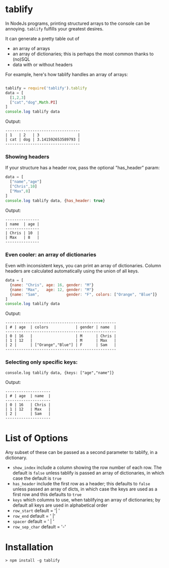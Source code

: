 tablify
=======

In NodeJs programs, printing structured arrays to the console can be annoying. `tablify` fulfills your greatest desires.

It can generate a pretty table out of
 - an array of arrays
 - an array of dictionaries; this is perhaps the most common thanks to (no)SQL
 - data with or without headers

For example, here's how tablify handles an array of arrays:

``` js

tablify = require('tablify').tablify
data = [
  [1,2,3]
  ["cat","dog",Math.PI]
]
console.log tablify data

```

Output:

```
---------------------------------
| 1   | 2   | 3                 |
| cat | dog | 3.141592653589793 |
---------------------------------
```

### Showing headers

If your structure has a header row, pass the optional "has_header" param:

``` js
data = [
  ["name","age"]
  ["Chris",10] 
  ["Max",8]
]
console.log tablify data, {has_header: true}
```

Output:

```
---------------
| name  | age |
---------------
| Chris | 10  |
| Max   | 8   |
---------------
```

### Even cooler: an array of dictionaries

Even with inconsistent keys, you can print an array of dictionaries. Column headers are calculated automatically using the union of all keys.

``` js
data = [
  {name: "Chris", age: 16, gender: "M"} 
  {name: "Max",   age: 12, gender: "M"}
  {name: "Sam",            gender: "F", colors: ["Orange", "Blue"]}
]
console.log tablify data
```

Output:

```
-------------------------------------------------
| # | age  | colors            | gender | name  |
-------------------------------------------------
| 0 | 16   |                   | M      | Chris |
| 1 | 12   |                   | M      | Max   |
| 2 |      | ["Orange","Blue"] | F      | Sam   |
-------------------------------------------------
```

### Selecting only specific keys:

```
console.log tablify data, {keys: ["age","name"]}
```

Output:

```
--------------------
| # | age  | name  |
--------------------
| 0 | 16   | Chris |
| 1 | 12   | Max   |
| 2 |      | Sam   |
--------------------
```

# List of Options 

Any subset of these can be passed as a second parameter to tablify, in a dictionary.

  - `show_index`   include a column showing the row number of each row. The default is `false` unless tablify is passed an array of dictionaries, in which case the default is `true`
  - `has_header`   include the first row as a header; this defaults to `false` unless passed an array of dicts, in which case the keys are used as a first row and this defaults to `true`
  - `keys`         which columns to use, when tablifying an array of dictionaries; by default all keys are used in alphabetical order
  - `row_start`    default = '| '
  - `row_end`      default = ' |'
  - `spacer`       default = ' | '
  - `row_sep_char` default = '-'



# Installation

```
> npm install -g tablify
```
